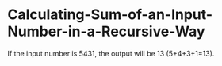 # Calculating-Sum-of-an-Input-Number-in-a-Recursive-Way
If the input number is 5431, the output will be 13 (5+4+3+1=13).
